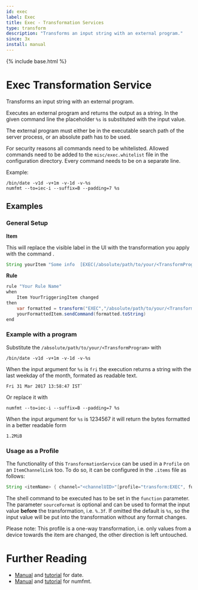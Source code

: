 ```yaml
---
id: exec
label: Exec
title: Exec - Transformation Services
type: transform
description: "Transforms an input string with an external program."
since: 3x
install: manual
---
```


<!-- Attention authors: Do not edit directly. Please add your changes to the appropriate source repository -->

{% include base.html %}

# Exec Transformation Service

Transforms an input string with an external program.

Executes an external program and returns the output as a string.
In the given command line the placeholder `%s` is substituted with the input value.

The external program must either be in the executable search path of the server process, or an absolute path has to be used.

For security reasons all commands need to be whitelisted.
Allowed commands need to be added to the `misc/exec.whitelist` file in the configuration directory.
Every command needs to be on a separate line.

Example:

```shell
/bin/date -v1d -v+1m -v-1d -v-%s
numfmt --to=iec-i --suffix=B --padding=7 %s

```

## Examples

### General Setup

**Item**

This will replace the visible label in the UI with the transformation you apply with the command <TransformProgram>.
  
```java
String yourItem "Some info  [EXEC(/absolute/path/to/your/<TransformProgram> %s):%s]"
```

**Rule**

```java
rule "Your Rule Name"
when
    Item YourTriggeringItem changed
then
    var formatted = transform("EXEC","/absolute/path/to/your/<TransformProgram>", YourTriggeringItem.state.toString)
    yourFormattedItem.sendCommand(formatted.toString) 
end
```

### Example with a program

Substitute the `/absolute/path/to/your/<TransformProgram>` with

```shell
/bin/date -v1d -v+1m -v-1d -v-%s
```

When the input argument for `%s` is `fri` the execution returns a string with the last weekday of the month, formated as readable text.

```
Fri 31 Mar 2017 13:58:47 IST`
```

Or replace it with

```shell
numfmt --to=iec-i --suffix=B --padding=7 %s
```

When the input argument for `%s` is 1234567 it will return the bytes formatted in a better readable form

```shell
1.2MiB
```

### Usage as a Profile

The functionality of this `TransformationService` can be used in a `Profile` on an `ItemChannelLink` too.
To do so, it can be configured in the `.items` file as follows:

```java
String <itemName> { channel="<channelUID>"[profile="transform:EXEC", function="<shellcommand>", sourceFormat="<valueFormat>"]}
```

The shell command to be executed has to be set in the `function` parameter.
The parameter `sourceFormat` is optional and can be used to format the input value **before** the transformation, i.e. `%.3f`.
If omitted the default is `%s`, so the input value will be put into the transformation without any format changes.

Please note: This profile is a one-way transformation, i.e. only values from a device towards the item are changed, the other direction is left untouched.

# Further Reading

* [Manual](http://man7.org/linux/man-pages/man1/date.1.html) and [tutorial](https://linode.com/docs/tools-reference/tools/use-the-date-command-in-linux/) for date.
* [Manual](http://man7.org/linux/man-pages/man1/numfmt.1.html) and [tutorial](https://www.pixelbeat.org/docs/numfmt.html) for numfmt.


